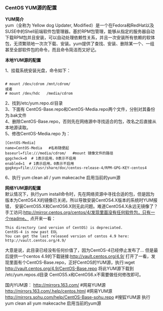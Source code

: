 ### CentOS YUM源的配置

**YUM简介**      
yum（全称为 Yellow dog Updater, Modified）是一个在Fedora和RedHat以及SUSE中的Shell前端软件包管理器。基於RPM包管理，能够从指定的服务器自动下载RPM包并且安装，可以自动处理依赖性关系，并且一次安装所有依赖的软体包，无须繁琐地一次次下载、安装。yum提供了查找、安装、删除某一个、一组甚至全部软件包的命令，而且命令简洁而又好记。

**本地YUM源的配置**

1、挂载系统安装光盘，命令如下：
```

# mount /dev/cdrom /mnt/cdrom/ 
或者
# mount /dev/hdc   /media/cdrom

```
2、找到/etc/yum.repo.d/目录          
3、下面有 CentOS-Base.repo和CentOS-Media.repo两个文件，分别对其备份为.bak文件         
4、删除CentOS-Base.repo，否则先在网络源中寻找适合的包，改名之后直接从本地源读取。        
5、修改CentOS-Media.repo 为：       
```
[CentOS-Media]
name=CentOS-Media   #名称随便起
baseurl=file:///media/cdrom/   #mount 镜像文件的路径
gpgcheck=0  # 1表示启用，0表示不启用
enabled=1  # 1表示启用，0表示不启用
gpgkey=file:///usr/share/doc/centos-release-4/RPM-GPG-KEY-centos4
```
6、执行 yum clean all / yum makecache 启用当前的yum源

**网络YUM源的配置**   
默认情况下，执行yum install命令时，先在网络资源中寻找合适的包，但是因为版本为CentOS4.X的镜像已关闭，所以导致安装CentOS4.X版本的系统时YUM报错，
安装CentOS5.X和CentOS6.X则无此问题。难道CentOS4.X永远无镜像了？手工访问:http://mirror.centos.org/centos/4/发现里面没有任何软件包，只有一个readme。
点开来一看：
```
This directory (and version of CentOS) is depreciated.
CentOS-4 is now past EOL
You can get the last released version of centos 4.9 here:
http://vault.centos.org/4.9/ 
```

大意是说，此目录已经没有任何价值了，因为CentOS-4已经停止发布了… 但是最后提供一个centos 4.9的下载链接:http://vault.centos.org/4.9/
打开了一看，发现里面有个CentOS-Base.repo，正好CentOS的YUM源，执行:wget http://vault.centos.org/4.9/CentOS-Base.repo 将此YUM源下载到
/etc/yum.repos.d目录
CentOS5.x和CentOS6.x不需要做任何修改即可。


国内YUM源：
http://mirrors.163.com/ #网易YUM源
http://mirrors.163.com/.help/centos.html #网易YUM源
http://mirrors.sohu.com/help/CentOS-Base-sohu.repo #搜狐YUM源
执行 
	yum clean all
	yum makecache 
启用当前的yum源

